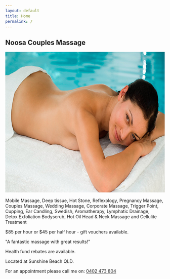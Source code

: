 ```yaml
---
layout: default
title: Home
permalink: /
---
```


<section>
  <div class="bg">
    <h1>Noosa Couples Massage</h1>
    <img src="/img/hero.jpg" width="790" height="444">
    <article>
      <p>Mobile Massage, Deep tissue, Hot Stone, Reflexology, Pregnancy Massage,<br>
        Couples Massage, Wedding Massage, Corporate Massage, Trigger Point,<br>
        Cupping, Ear Candling, Swedish, Aromatherapy, Lymphatic Drainage,<br>
        Detox Exfoliation Bodyscrub, Hot Oil Head &amp; Neck Massage and Cellulite Treatment</p>
      <p>$85 per hour or $45 per half hour - gift vouchers available.</p>
      <p>&quot;A fantastic massage with great results!&quot;</p>
      <p>Health fund rebates are available.</p>
      <p>Located at Sunshine Beach QLD.</p>
      <p>For an appointment please call me on: <a href="tel:0402473804">0402 473 804</a></p>
    </article>
  </div>
</section>
